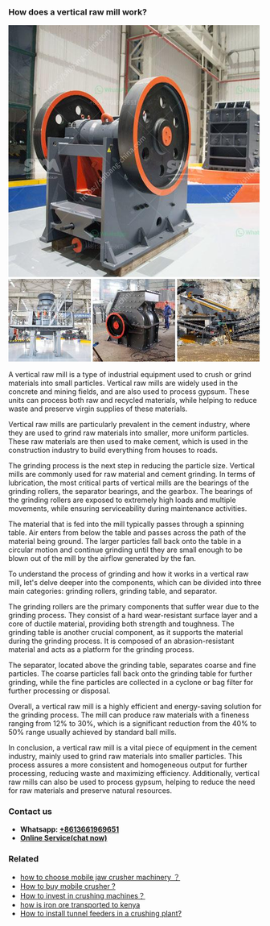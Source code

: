 <h3>How does a vertical raw mill work?</h3><img src='1701744980.jpg' alt=''><p>A vertical raw mill is a type of industrial equipment used to crush or grind materials into small particles. Vertical raw mills are widely used in the concrete and mining fields, and are also used to process gypsum. These units can process both raw and recycled materials, while helping to reduce waste and preserve virgin supplies of these materials.</p><p>Vertical raw mills are particularly prevalent in the cement industry, where they are used to grind raw materials into smaller, more uniform particles. These raw materials are then used to make cement, which is used in the construction industry to build everything from houses to roads.</p><p>The grinding process is the next step in reducing the particle size. Vertical mills are commonly used for raw material and cement grinding. In terms of lubrication, the most critical parts of vertical mills are the bearings of the grinding rollers, the separator bearings, and the gearbox. The bearings of the grinding rollers are exposed to extremely high loads and multiple movements, while ensuring serviceability during maintenance activities.</p><p>The material that is fed into the mill typically passes through a spinning table. Air enters from below the table and passes across the path of the material being ground. The larger particles fall back onto the table in a circular motion and continue grinding until they are small enough to be blown out of the mill by the airflow generated by the fan.</p><p>To understand the process of grinding and how it works in a vertical raw mill, let's delve deeper into the components, which can be divided into three main categories: grinding rollers, grinding table, and separator.</p><p>The grinding rollers are the primary components that suffer wear due to the grinding process. They consist of a hard wear-resistant surface layer and a core of ductile material, providing both strength and toughness. The grinding table is another crucial component, as it supports the material during the grinding process. It is composed of an abrasion-resistant material and acts as a platform for the grinding process.</p><p>The separator, located above the grinding table, separates coarse and fine particles. The coarse particles fall back onto the grinding table for further grinding, while the fine particles are collected in a cyclone or bag filter for further processing or disposal.</p><p>Overall, a vertical raw mill is a highly efficient and energy-saving solution for the grinding process. The mill can produce raw materials with a fineness ranging from 12% to 30%, which is a significant reduction from the 40% to 50% range usually achieved by standard ball mills.</p><p>In conclusion, a vertical raw mill is a vital piece of equipment in the cement industry, mainly used to grind raw materials into smaller particles. This process assures a more consistent and homogeneous output for further processing, reducing waste and maximizing efficiency. Additionally, vertical raw mills can also be used to process gypsum, helping to reduce the need for raw materials and preserve natural resources.</p><h3>Contact us</h3><ul><li><strong>Whatsapp:&nbsp;<a href="https://wa.me/8613661969651">+8613661969651</a></strong></li><li><a href="https://swt.shibang-china.com/?git&amp;zhl&amp;How does a vertical raw mill work"><strong>Online Service(chat now)</strong></a></li></ul><h3>Related</h3><ul><li><a href='how to choose mobile jaw crusher machinery ？.md'>how to choose mobile jaw crusher machinery ？</a></li><li><a href='How to buy mobile crusher .md'>How to buy mobile crusher ?</a></li><li><a href='How to invest in crushing machines？.md'>How to invest in crushing machines？</a></li><li><a href='how is iron ore transported to kenya.md'>how is iron ore transported to kenya</a></li><li><a href='How to install tunnel feeders in a crushing plant.md'>How to install tunnel feeders in a crushing plant?</a></li></ul>